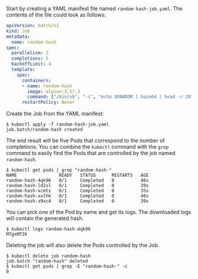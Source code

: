 Start by creating a YAML manifest file named `random-hash-job.yaml`. The contents of the file could look as follows:

```yaml
apiVersion: batch/v1
kind: Job
metadata:
  name: random-hash
spec:
  parallelism: 2
  completions: 5
  backoffLimit: 4
  template:
    spec:
      containers:
      - name: random-hash
        image: alpine:3.17.3
        command: ["/bin/sh", "-c", "echo $RANDOM | base64 | head -c 20"]
      restartPolicy: Never
```

Create the Job from the YAML manifest:

```
$ kubectl apply -f random-hash-job.yaml
job.batch/random-hash created
```

The end result will be five Pods that correspond to the number of completions. You can combine the `kubectl` command with the `grep` command to easily find the Pods that are controlled by the job named `random-hash`.

```
$ kubectl get pods | grep "random-hash-"
NAME                READY   STATUS      RESTARTS   AGE
random-hash-4qk96   0/1     Completed   0          46s
random-hash-ld2sl   0/1     Completed   0          39s
random-hash-xcmts   0/1     Completed   0          35s
random-hash-xxlhk   0/1     Completed   0          46s
random-hash-z9xc4   0/1     Completed   0          39s
```

You can pick one of the Pod by name and get its logs. The downloaded logs will contain the generated hash.

```
$ kubectl logs random-hash-4qk96
MTgxMTIK
```

Deleting the job will also delete the Pods controlled by the Job.

```
$ kubectl delete job random-hash
job.batch "random-hash" deleted
$ kubectl get pods | grep -E "random-hash-" -c
0
```
